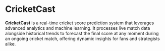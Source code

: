 # CricketCast
**CricketCast** is a real-time cricket score prediction system that leverages advanced analytics and machine learning. It processes live match data alongside historical trends to forecast the final score at any moment during an ongoing cricket match, offering dynamic insights for fans and strategists alike.
